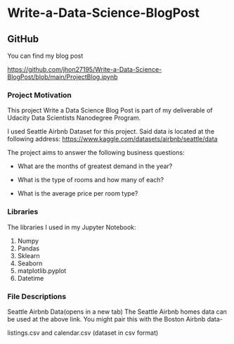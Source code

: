 
# Write-a-Data-Science-BlogPost

## GitHub
You can find my blog post 

https://github.com/jhon27195/Write-a-Data-Science-BlogPost/blob/main/ProjectBlog.ipynb

### Project Motivation
This project Write a Data Science Blog Post is part of my deliverable of Udacity Data Scientists Nanodegree Program.

I used Seattle Airbnb Dataset for this project. Said data is located at the following address: https://www.kaggle.com/datasets/airbnb/seattle/data

The project aims to answer the following business questions:
 - What are the months of greatest demand in the year?

- What is the type of rooms and how many of each?

- What is the average price per room type?

### Libraries
The libraries I used in my Jupyter Notebook:
1. Numpy
2. Pandas
3. Sklearn
4. Seaborn
5. matplotlib.pyplot
6. Datetime

### File Descriptions

Seattle Airbnb Data(opens in a new tab)
The Seattle Airbnb homes data can be used at the above link. You might pair this with the Boston Airbnb data-

listings.csv and calendar.csv (dataset in csv format)

